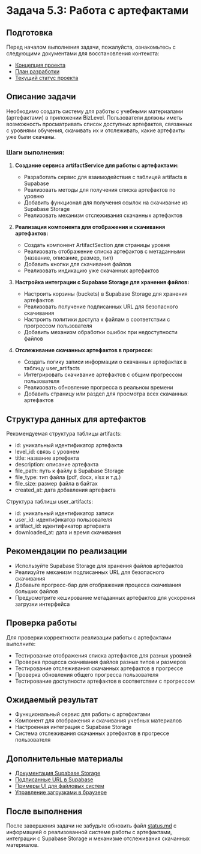 # Задача 5.3: Работа с артефактами

## Подготовка

Перед началом выполнения задачи, пожалуйста, ознакомьтесь с следующими документами для восстановления контекста:
- [Концепция проекта](../docs/bizlevel-concept.md)
- [План разработки](../docs/development-plan.md)
- [Текущий статус проекта](../docs/status.md)

## Описание задачи

Необходимо создать систему для работы с учебными материалами (артефактами) в приложении BizLevel. Пользователи должны иметь возможность просматривать список доступных артефактов, связанных с уровнями обучения, скачивать их и отслеживать, какие артефакты уже были скачаны.

### Шаги выполнения:

1. **Создание сервиса artifactService для работы с артефактами:**
   - Разработать сервис для взаимодействия с таблицей artifacts в Supabase
   - Реализовать методы для получения списка артефактов по уровню
   - Добавить функционал для получения ссылок на скачивание из Supabase Storage
   - Реализовать механизм отслеживания скачанных артефактов

2. **Реализация компонента для отображения и скачивания артефактов:**
   - Создать компонент ArtifactSection для страницы уровня
   - Реализовать отображение списка артефактов с метаданными (название, описание, размер, тип)
   - Добавить кнопки для скачивания файлов
   - Реализовать индикацию уже скачанных артефактов

3. **Настройка интеграции с Supabase Storage для хранения файлов:**
   - Настроить корзины (buckets) в Supabase Storage для хранения артефактов
   - Реализовать получение подписанных URL для безопасного скачивания
   - Настроить политики доступа к файлам в соответствии с прогрессом пользователя
   - Добавить механизм обработки ошибок при недоступности файлов

4. **Отслеживание скачанных артефактов в прогрессе:**
   - Создать логику записи информации о скачанных артефактах в таблицу user_artifacts
   - Интегрировать скачивание артефактов с общим прогрессом пользователя
   - Реализовать обновление прогресса в реальном времени
   - Добавить страницу или раздел для просмотра всех скачанных артефактов

## Структура данных для артефактов

Рекомендуемая структура таблицы artifacts:
- id: уникальный идентификатор артефакта
- level_id: связь с уровнем
- title: название артефакта
- description: описание артефакта
- file_path: путь к файлу в Supabase Storage
- file_type: тип файла (pdf, docx, xlsx и т.д.)
- file_size: размер файла в байтах
- created_at: дата добавления артефакта

Структура таблицы user_artifacts:
- id: уникальный идентификатор записи
- user_id: идентификатор пользователя
- artifact_id: идентификатор артефакта
- downloaded_at: дата и время скачивания

## Рекомендации по реализации

- Используйте Supabase Storage для хранения файлов артефактов
- Реализуйте механизм подписанных URL для безопасного скачивания
- Добавьте прогресс-бар для отображения процесса скачивания больших файлов
- Предусмотрите кеширование метаданных артефактов для ускорения загрузки интерфейса

## Проверка работы

Для проверки корректности реализации работы с артефактами выполните:
- Тестирование отображения списка артефактов для разных уровней
- Проверка процесса скачивания файлов разных типов и размеров
- Тестирование отслеживания скачанных артефактов в прогрессе
- Проверка обновления общего прогресса пользователя
- Тестирование доступности артефактов в соответствии с прогрессом

## Ожидаемый результат

- Функциональный сервис для работы с артефактами
- Компонент для отображения и скачивания учебных материалов
- Настроенная интеграция с Supabase Storage
- Система отслеживания скачанных артефактов в прогрессе пользователя

## Дополнительные материалы

- [Документация Supabase Storage](https://supabase.com/docs/guides/storage)
- [Подписанные URL в Supabase](https://supabase.com/docs/reference/javascript/storage-from-createsignedurl)
- [Примеры UI для файловых систем](https://dribbble.com/tags/file_system)
- [Управление загрузками в браузере](https://developer.mozilla.org/en-US/docs/Web/API/HTML_Drag_and_Drop_API/File_drag_and_drop)

## После выполнения

После завершения задачи не забудьте обновить файл [status.md](../docs/status.md) с информацией о реализованной системе работы с артефактами, интеграции с Supabase Storage и механизме отслеживания скачанных материалов. 